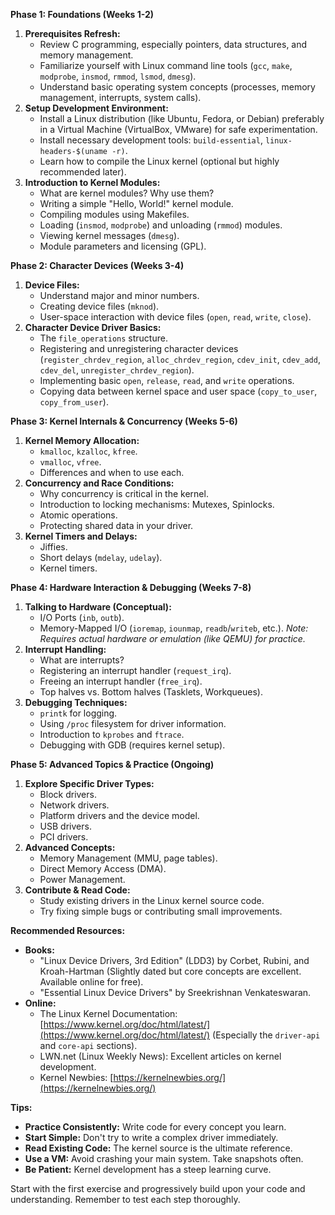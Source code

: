 
**Phase 1: Foundations (Weeks 1-2)**

1.  **Prerequisites Refresh:**
    *   Review C programming, especially pointers, data structures, and memory management.
    *   Familiarize yourself with Linux command line tools (`gcc`, `make`, `modprobe`, `insmod`, `rmmod`, `lsmod`, `dmesg`).
    *   Understand basic operating system concepts (processes, memory management, interrupts, system calls).
2.  **Setup Development Environment:**
    *   Install a Linux distribution (like Ubuntu, Fedora, or Debian) preferably in a Virtual Machine (VirtualBox, VMware) for safe experimentation.
    *   Install necessary development tools: `build-essential`, `linux-headers-$(uname -r)`.
    *   Learn how to compile the Linux kernel (optional but highly recommended later).
3.  **Introduction to Kernel Modules:**
    *   What are kernel modules? Why use them?
    *   Writing a simple "Hello, World!" kernel module.
    *   Compiling modules using Makefiles.
    *   Loading (`insmod`, `modprobe`) and unloading (`rmmod`) modules.
    *   Viewing kernel messages (`dmesg`).
    *   Module parameters and licensing (GPL).

**Phase 2: Character Devices (Weeks 3-4)**

1.  **Device Files:**
    *   Understand major and minor numbers.
    *   Creating device files (`mknod`).
    *   User-space interaction with device files (`open`, `read`, `write`, `close`).
2.  **Character Device Driver Basics:**
    *   The `file_operations` structure.
    *   Registering and unregistering character devices (`register_chrdev_region`, `alloc_chrdev_region`, `cdev_init`, `cdev_add`, `cdev_del`, `unregister_chrdev_region`).
    *   Implementing basic `open`, `release`, `read`, and `write` operations.
    *   Copying data between kernel space and user space (`copy_to_user`, `copy_from_user`).

**Phase 3: Kernel Internals & Concurrency (Weeks 5-6)**

1.  **Kernel Memory Allocation:**
    *   `kmalloc`, `kzalloc`, `kfree`.
    *   `vmalloc`, `vfree`.
    *   Differences and when to use each.
2.  **Concurrency and Race Conditions:**
    *   Why concurrency is critical in the kernel.
    *   Introduction to locking mechanisms: Mutexes, Spinlocks.
    *   Atomic operations.
    *   Protecting shared data in your driver.
3.  **Kernel Timers and Delays:**
    *   Jiffies.
    *   Short delays (`mdelay`, `udelay`).
    *   Kernel timers.

**Phase 4: Hardware Interaction & Debugging (Weeks 7-8)**

1.  **Talking to Hardware (Conceptual):**
    *   I/O Ports (`inb`, `outb`).
    *   Memory-Mapped I/O (`ioremap`, `iounmap`, `readb`/`writeb`, etc.). *Note: Requires actual hardware or emulation (like QEMU) for practice.*
2.  **Interrupt Handling:**
    *   What are interrupts?
    *   Registering an interrupt handler (`request_irq`).
    *   Freeing an interrupt handler (`free_irq`).
    *   Top halves vs. Bottom halves (Tasklets, Workqueues).
3.  **Debugging Techniques:**
    *   `printk` for logging.
    *   Using `/proc` filesystem for driver information.
    *   Introduction to `kprobes` and `ftrace`.
    *   Debugging with GDB (requires kernel setup).

**Phase 5: Advanced Topics & Practice (Ongoing)**

1.  **Explore Specific Driver Types:**
    *   Block drivers.
    *   Network drivers.
    *   Platform drivers and the device model.
    *   USB drivers.
    *   PCI drivers.
2.  **Advanced Concepts:**
    *   Memory Management (MMU, page tables).
    *   Direct Memory Access (DMA).
    *   Power Management.
3.  **Contribute & Read Code:**
    *   Study existing drivers in the Linux kernel source code.
    *   Try fixing simple bugs or contributing small improvements.

**Recommended Resources:**

*   **Books:**
    *   "Linux Device Drivers, 3rd Edition" (LDD3) by Corbet, Rubini, and Kroah-Hartman (Slightly dated but core concepts are excellent. Available online for free).
    *   "Essential Linux Device Drivers" by Sreekrishnan Venkateswaran.
*   **Online:**
    *   The Linux Kernel Documentation: [https://www.kernel.org/doc/html/latest/](https://www.kernel.org/doc/html/latest/) (Especially the `driver-api` and `core-api` sections).
    *   LWN.net (Linux Weekly News): Excellent articles on kernel development.
    *   Kernel Newbies: [https://kernelnewbies.org/](https://kernelnewbies.org/)

**Tips:**

*   **Practice Consistently:** Write code for every concept you learn.
*   **Start Simple:** Don't try to write a complex driver immediately.
*   **Read Existing Code:** The kernel source is the ultimate reference.
*   **Use a VM:** Avoid crashing your main system. Take snapshots often.
*   **Be Patient:** Kernel development has a steep learning curve.




Start with the first exercise and progressively build upon your code and understanding. Remember to test each step thoroughly.